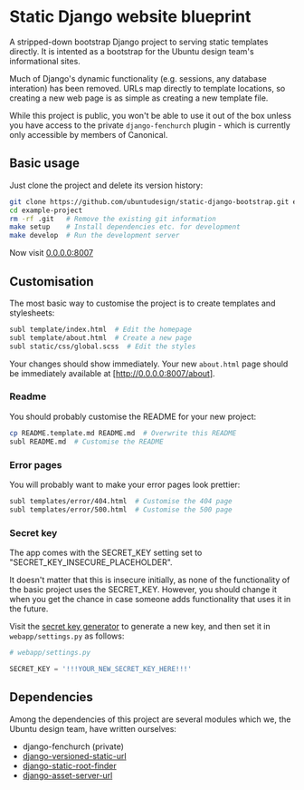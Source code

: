 Static Django website blueprint
===

A stripped-down bootstrap Django project to serving static templates directly.
It is intented as a bootstrap for the Ubuntu design team's informational sites.

Much of Django's dynamic functionality (e.g. sessions, any database interation)
has been removed. URLs map directly to template locations, so creating a new
web page is as simple as creating a new template file.

While this project is public, you won't be able to use it out of the box unless
you have access to the private `django-fenchurch` plugin - which is currently
only accessible by members of Canonical.

Basic usage
---

Just clone the project and delete its version history:

``` bash
git clone https://github.com/ubuntudesign/static-django-bootstrap.git example-project
cd example-project
rm -rf .git   # Remove the existing git information
make setup    # Install dependencies etc. for development
make develop  # Run the development server
```

Now visit [0.0.0.0:8007](http://0.0.0.0:8007)

Customisation
---

The most basic way to customise the project is to create templates and stylesheets:

``` bash
subl template/index.html  # Edit the homepage
subl template/about.html  # Create a new page
subl static/css/global.scss  # Edit the styles
```

Your changes should show immediately. Your new `about.html` page should be
immediately available at [http://0.0.0.0:8007/about].

### Readme

You should probably customise the README for your new project:

``` bash
cp README.template.md README.md  # Overwrite this README
subl README.md  # Customise the README
```

### Error pages

You will probably want to make your error pages look prettier:

``` bash
subl templates/error/404.html  # Customise the 404 page
subl templates/error/500.html  # Customise the 500 page
```

### Secret key

The app comes with the SECRET_KEY setting set to
"SECRET_KEY_INSECURE_PLACEHOLDER".

It doesn't matter that this is insecure initially, as none of the functionality
of the basic project uses the SECRET_KEY. However, you should change it when
you get the chance in case someone adds functionality that uses it in the
future.

Visit the
[secret key generator](http://www.miniwebtool.com/django-secret-key-generator/)
to generate a new key, and then set it in `webapp/settings.py` as follows:

``` python.py
# webapp/settings.py

SECRET_KEY = '!!!YOUR_NEW_SECRET_KEY_HERE!!!'
```

Dependencies
---

Among the dependencies of this project are several modules which we,
the Ubuntu design team, have written ourselves:

- django-fenchurch (private)
- [django-versioned-static-url](https://github.com/ubuntudesign/django-versioned-static-url)
- [django-static-root-finder](https://github.com/ubuntudesign/django-static-root-finder)
- [django-asset-server-url](https://github.com/ubuntudesign/django-asset-server-url)

